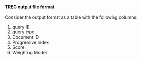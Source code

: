 #### TREC output file format

Consider the output format as a table with the following columns:

1. query ID
2. query type
3. Document ID
4. Progressive Index
5. Score
6. Weighting Model
